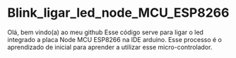 # Blink_ligar_led_node_MCU_ESP8266

Olá, bem vindo(a) ao meu github
Esse código serve para ligar o led integrado a placa Node MCU ESP8266 na IDE arduino. Esse processo é o aprendizado de inicial para aprender a utilizar esse micro-controlador.

